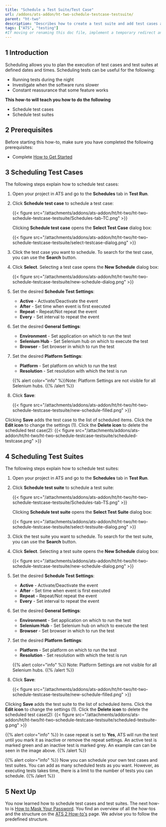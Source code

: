 ```yaml
---
title: "Schedule a Test Suite/Test Case"
url: /addons/ats-addon/ht-two-schedule-testcase-testsuite/
parent: "ht-two"
description: "Describes how to create a test suite and add test cases and test suites to your test suite."
tags: ["ATS", "testing"]
#If moving or renaming this doc file, implement a temporary redirect and let the respective team know they should update the URL in the product. See Mapping to Products for more details.
---
```


## 1 Introduction

Scheduling allows you to plan the execution of test cases and test suites at defined dates and times. 
Scheduling tests can be useful for the following:

* Running tests during the night 
* Investigate when the software runs slower 
* Constant reassurance that some feature works 

**This how-to will teach you  how to do the following**

* Schedule test cases
* Schedule test suites

## 2 Prerequisites

Before starting this how-to, make sure you have completed the following prerequisites:

* Complete [How to Get Started](/addons/ats-addon/ht-two-getting-started/)

## 3 Scheduling Test Cases

The following steps explain how to schedule test cases:

1.	Open your project in ATS and go to the **Schedules** tab in **Test Run**.
2.  Click **Schedule test case** to schedule a test case:

    {{< figure src="/attachments/addons/ats-addon/ht/ht-two/ht-two-schedule-testcase-testsuite/Schedules-tab-TC.png" >}}

    Clicking **Schedule test case** opens the **Select Test Case** dialog box:

    {{< figure src="/attachments/addons/ats-addon/ht/ht-two/ht-two-schedule-testcase-testsuite/select-testcase-dialog.png" >}}

3. Click the test case you want to schedule. To search for the test case, you can use the **Search** button.
4.	Click **Select**. Selecting a test case opens the **New Schedule** dialog box:

    {{< figure src="/attachments/addons/ats-addon/ht/ht-two/ht-two-schedule-testcase-testsuite/new-schedule-dialog.png" >}}

5.	Set the desired **Schedule Test Settings**: 

    * **Active** - Activate/Deactivate the event
    * **After** - Set time when event is first executed
    * **Repeat** – Repeat/Not repeat the event
    * **Every** - Set interval to repeat the event

6.  Set the desired **General Settings**: 

    * **Environment** - Set application on which to run the test
    * **Selenium Hub** - Set Selenium hub on which to execute the test
    * **Browser** - Set browser in which to run the test

7.  Set the desired **Platform Settings**: 

	* **Platform** - Set platform on which to run the test
	* **Resolution** - Set resolution with which the test is run

	{{% alert color="info" %}}Note: Platform Settings are not visible for all Selenium hubs.
	{{% /alert %}}

6.	Click **Save**:

    {{< figure src="/attachments/addons/ats-addon/ht/ht-two/ht-two-schedule-testcase-testsuite/new-schedule-filled.png" >}}

Clicking **Save** adds the test case to the list of scheduled items. Click the **Edit icon** to change the settings (1). Click the **Delete icon** to delete the scheduled test case(2):
{{< figure src="/attachments/addons/ats-addon/ht/ht-two/ht-two-schedule-testcase-testsuite/scheduled-testcase.png" >}}

## 4 Scheduling Test Suites

The following steps explain how to schedule test suites:

1.	Open your project in ATS and go to the **Schedules** tab in **Test Run**.
2.	Click **Schedule test suite** to schedule a test suite:
  
    {{< figure src="/attachments/addons/ats-addon/ht/ht-two/ht-two-schedule-testcase-testsuite/Schedules-tab-TS.png" >}}

    Clicking **Schedule test suite** opens the **Select Test Suite** dialog box:

    {{< figure src="/attachments/addons/ats-addon/ht/ht-two/ht-two-schedule-testcase-testsuite/select-testsuite-dialog.png" >}}

3. Click the test suite you want to schedule. To search for the test suite, you can use the **Search** button.
4.	Click **Select**. Selecting a test suite opens the **New Schedule** dialog box:

    {{< figure src="/attachments/addons/ats-addon/ht/ht-two/ht-two-schedule-testcase-testsuite/new-schedule-dialog.png" >}}

5.	Set the desired **Schedule Test Settings**:

    * **Active** - Activate/Deactivate the event
	* **After** - Set time when event is first executed
	* **Repeat** – Repeat/Not repeat the event
	* **Every** - Set interval to repeat the event

6.  Set the desired **General Settings**: 

    * **Environment** - Set application on which to run the test
	* **Selenium Hub** - Set Selenium hub on which to execute the test
	* **Browser** - Set browser in which to run the test

7.  Set the desired **Platform Settings**: 

	* **Platform** - Set platform on which to run the test
	* **Resolution** - Set resolution with which the test is run

	{{% alert color="info" %}}
	Note: Platform Settings are not visible for all Selenium hubs.
	{{% /alert %}}

6.	Click **Save**:

	{{< figure src="/attachments/addons/ats-addon/ht/ht-two/ht-two-schedule-testcase-testsuite/new-schedule-filled.png" >}}

Clicking **Save** adds the test suite to the list of scheduled items. Click the **Edit icon** to change the settings (1). Click the **Delete icon** to delete the scheduled test case(2):
{{< figure src="/attachments/addons/ats-addon/ht/ht-two/ht-two-schedule-testcase-testsuite/scheduled-testsuite-g.png" >}}

{{% alert color="info" %}}
In case repeat is set to **Yes**, ATS will run the test until you mark it as inactive or remove the repeat settings. An active test is marked green and an inactive test is marked grey. An example can can be seen in the image above.
{{% /alert %}}

{{% alert color="info" %}}
Now you can schedule your own test cases and test suites. You can add as many scheduled tests as you want. However, as executing tests takes time, there is a limit to the number of tests you can schedule.
{{% /alert %}}

## 5 Next Up

You now learned how to schedule test cases and test suites. The next how-to is [How to Mask Your Password](/addons/ats-addon/ht-two-mask-your-password/). You find an overview of all the how-tos and the structure on the [ATS 2 How-to's](/addons/ats-addon/ht-two/) page. We advise you to follow the predefined structure.
